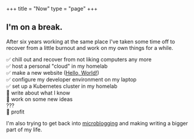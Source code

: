 +++
title = "Now"
type = "page"
+++

## I'm on a break.

After six years working at the same place I've taken some time off to recover from a little burnout and work on my own things for a while.

✅ chill out and recover from not liking computers any more  
✅ host a personal "cloud" in my homelab  
✅ make a new website ([Hello, World!](/2025/05/20/hello-world/))  
✅ configure my developer environment on my laptop  
✅ set up a Kubernetes cluster in my homelab  
📍 write about what I know  
🔲 work on some new ideas  
???  
🔲 profit  

I'm also trying to get back into [microblogging](https://micro.paultibbetts.uk) and making writing a bigger part of my life.

